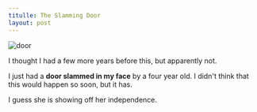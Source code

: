 ```yaml
---
titulle: The Slamming Door
layout: post
---
```


![door](/assets/door.webp)

I thought I had a few more years before this, but apparently not.
 
I just had a **door slammed in my face** by a four year old.  I didn't think that this would happen so soon, but it has.

I guess she is showing off her independence.

